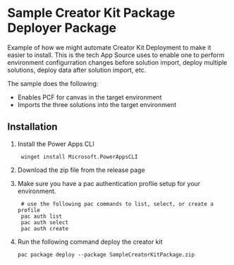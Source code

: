 # Sample Creator Kit Package Deployer Package

Example of how we might automate Creator Kit Deployment to make it easier to install.  This is the tech App Source uses to enable one to perform environment configurration changes before solution import, deploy multiple solutions, deploy data after solution import, etc.

The sample does the following:

- Enables PCF for canvas in the target environment
- Imports the three solutions into the target environment

## Installation

1. Install the Power Apps CLI

    ```
     winget install Microsoft.PowerAppsCLI
    ```

1. Download the zip file from the release page
1. Make sure you have a pac authentication proflie setup for your environment.

   ```
    # use the following pac commands to list, select, or create a profile
    pac auth list
    pac auth select
    pac auth create
    ```

1. Run the following command deploy the creator kit

    ```
    pac package deploy --package SampleCreatorKitPackage.zip
    ```

